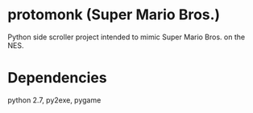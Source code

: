 protomonk (Super Mario Bros.)
=========

Python side scroller project intended to mimic Super Mario Bros. on the NES.

Dependencies
=========
python 2.7, py2exe, pygame